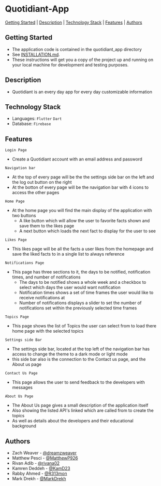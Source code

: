 # Quotidiant-App

[Getting Started](#GettingStarted) | [Description](#Description) | [Technology Stack](#TechnologyStack) | [Features](#Features) | [Authors](#Authors)



<a name="GettingStarted"/>

## Getting Started
- The application code is contained in the quotidiant_app directory
- See [INSTALLATION.md](https://github.com/WSU-4110/Quotidiant-App/blob/main/INSTALLATION.md). 
- These instructions will get you a copy of the project up and running on your local machine for development and testing purposes. 



<a name="Description"/>

## Description 
- Quotidiant is an every day app for every day customizable information



<a name="TechnologyStack"/>

## Technology Stack
- Languages: `Flutter` `Dart`
- Database: `Firebase`



<a name="Features"/>

## Features
`Login Page`
- Create a Quotidiant account with an email address and password

`Navigation bar`
- At the top of every page will be the the settings side bar on the left and the log out button on the right
- At the botton of every page will be the navigation bar with 4 icons to access the other pages

`Home Page`
- At the home page you will find the main display of the application with two buttons
  - A like button which will allow the user to favorite facts shown and save them to the likes page
  - A next button which loads the next fact to display for the user to see

`Likes Page`
- This likes page will be all the facts a user likes from the homepage and save the liked facts to in a single list to always reference

`Notifications Page`
- This page has three sections to it, the days to be notified, notification times, and number of notifications
  - The days to be notified shows a whole week and a checkbox to select which days the user would want notification
  - Notification times shows a set of time frames the user would like to receive notifications at
  - Number of notifications displays a slider to set the number of notifications set within the previously selected time frames
  
`Topics Page`
- This page shows the list of Topics the user can select from to load there home page with the selected topics

`Settings side Bar`
- The settings side bar, located at the top left of the navigation bar has access to change the theme to a dark mode or light mode
- this side bar also is the connection to the Contact us page, and the About us page

`Contact Us Page`
- This page allows the user to send feedback to the developers with messages

`About Us Page`
- The About Us page gives a small description of the application itself
- Also showing the listed API's linked which are called from to create the topics
- As well as details about the developers and their educational background



<a name="Authors"/>

## Authors
- Zach Weaver - [@dreamzweaver](https://github.com/dreamzweaver)
- Matthew Pesci - [@MatthewP926](https://github.com/MatthewP926)
- Rivan Adib - [@rivana02](https://github.com/rivana02)
- Kamren Deddeh - [@KamD23](https://github.com/KamD23)
- Rabby Ahmed - [@R313mon](https://github.com/R313mon)
- Mark Drekh - [@MarkDrekh](https://github.com/MarkDrekh)
